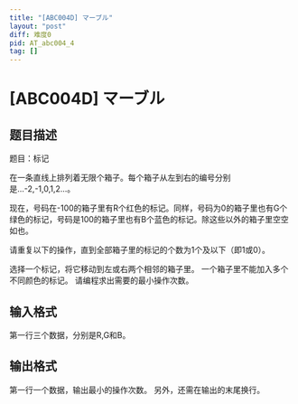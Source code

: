 ```yaml
---
title: "[ABC004D] マーブル"
layout: "post"
diff: 难度0
pid: AT_abc004_4
tag: []
---
```


# [ABC004D] マーブル

## 题目描述

题目：标记

在一条直线上排列着无限个箱子。每个箱子从左到右的编号分别是...-2,-1,0,1,2...。

现在，号码在-100的箱子里有R个红色的标记。同样，号码为0的箱子里也有G个绿色的标记，号码是100的箱子里也有B个蓝色的标记。除这些以外的箱子里空空如也。

请重复以下的操作，直到全部箱子里的标记的个数为1个及以下（即1或0）。

选择一个标记，将它移动到左或右两个相邻的箱子里。
一个箱子里不能加入多个不同颜色的标记。
请编程求出需要的最小操作次数。

## 输入格式

第一行三个数据，分别是R,G和B。

## 输出格式

第一行一个数据，输出最小的操作次数。 另外，还需在输出的末尾换行。

